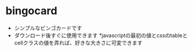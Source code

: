 # bingocard
* シンプルなビンゴカードです
* ダウンロード後すぐに使用できます
*javascriptの最初の値とcssのtableとcellクラスの値を弄れば、好きな大きさに可変できます   
